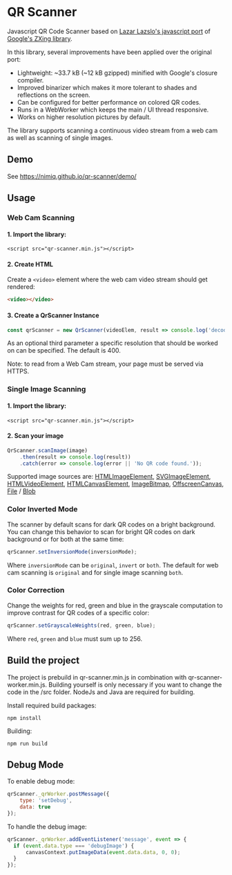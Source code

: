 # QR Scanner

Javascript QR Code Scanner based on [Lazar Lazslo's javascript port](https://github.com/LazarSoft/jsqrcode) of [Google's ZXing library](https://github.com/zxing/zxing).

In this library, several improvements have been applied over the original port:

- Lightweight: ~33.7 kB (~12 kB gzipped) minified with Google's closure compiler.
- Improved binarizer which makes it more tolerant to shades and reflections on the screen.
- Can be configured for better performance on colored QR codes.
- Runs in a WebWorker which keeps the main / UI thread responsive.
- Works on higher resolution pictures by default.

The library supports scanning a continuous video stream from a web cam as well as scanning of single images.

## Demo
See https://nimiq.github.io/qr-scanner/demo/

## Usage

### Web Cam Scanning

#### 1. Import the library:
```
<script src="qr-scanner.min.js"></script>
```

#### 2. Create HTML
Create a `<video>` element where the web cam video stream should get rendered: 
```html
<video></video>
```

#### 3. Create a QrScanner Instance
```js
const qrScanner = new QrScanner(videoElem, result => console.log('decoded qr code:', result));
```
As an optional third parameter a specific resolution that should be worked on can be specified. The default is 400.

Note: to read from a Web Cam stream, your page must be served via HTTPS.


### Single Image Scanning

#### 1. Import the library:
```
<script src="qr-scanner.min.js"></script>
```

#### 2. Scan your image
```js
QrScanner.scanImage(image)
    .then(result => console.log(result))
    .catch(error => console.log(error || 'No QR code found.'));
```
Supported image sources are:
[HTMLImageElement](https://developer.mozilla.org/en-US/docs/Web/API/HTMLImageElement),
[SVGImageElement](https://developer.mozilla.org/en-US/docs/Web/API/SVGImageElement),
[HTMLVideoElement](https://developer.mozilla.org/en-US/docs/Web/API/HTMLVideoElement),
[HTMLCanvasElement](https://developer.mozilla.org/en-US/docs/Web/API/HTMLCanvasElement),
[ImageBitmap](https://developer.mozilla.org/en-US/docs/Web/API/ImageBitmap),
[OffscreenCanvas](https://developer.mozilla.org/en-US/docs/Web/API/OffscreenCanvas),
[File](https://developer.mozilla.org/en-US/docs/Web/API/File) / [Blob](https://developer.mozilla.org/en-US/docs/Web/API/Blob)


### Color Inverted Mode
The scanner by default scans for dark QR codes on a bright background. You can change this behavior to scan for bright QR codes on dark background or for both at the same time:
```js
qrScanner.setInversionMode(inversionMode);
```
Where `inversionMode` can be `original`, `invert` or `both`.
The default for web cam scanning is `original` and for single image scanning `both`.

### Color Correction
Change the weights for red, green and blue in the grayscale computation to improve contrast for QR codes of a
specific color:

```js
qrScanner.setGrayscaleWeights(red, green, blue);
```
Where `red`, `green` and `blue` must sum up to 256.

## Build the project
The project is prebuild in qr-scanner.min.js in combination with qr-scanner-worker.min.js. Building yourself is only necessary if you want to change the code in
the /src folder. NodeJs and Java are required for building.

Install required build packages:
```batch
npm install
```

Building:
```batch
npm run build
```

## Debug Mode

To enable debug mode:
```js
qrScanner._qrWorker.postMessage({
    type: 'setDebug',
    data: true
});
```

To handle the debug image:
```js
qrScanner._qrWorker.addEventListener('message', event => {
  if (event.data.type === 'debugImage') {
      canvasContext.putImageData(event.data.data, 0, 0);
  }
});
```
